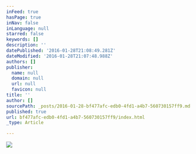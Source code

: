 ```yaml
---
inFeed: true
hasPage: true
inNav: false
inLanguage: null
starred: false
keywords: []
description: ''
datePublished: '2016-01-28T21:08:49.281Z'
dateModified: '2016-01-28T21:07:48.988Z'
authors: []
publisher:
  name: null
  domain: null
  url: null
  favicon: null
title: ''
author: []
sourcePath: _posts/2016-01-28-bf477afc-edb0-4fd1-a4b7-560730157ff9.md
published: true
url: bf477afc-edb0-4fd1-a4b7-560730157ff9/index.html
_type: Article

---
```

![](https://the-grid-user-content.s3-us-west-2.amazonaws.com/83cb9f8c-3ad8-43ab-bd52-fdd45a41f9ae.jpg)